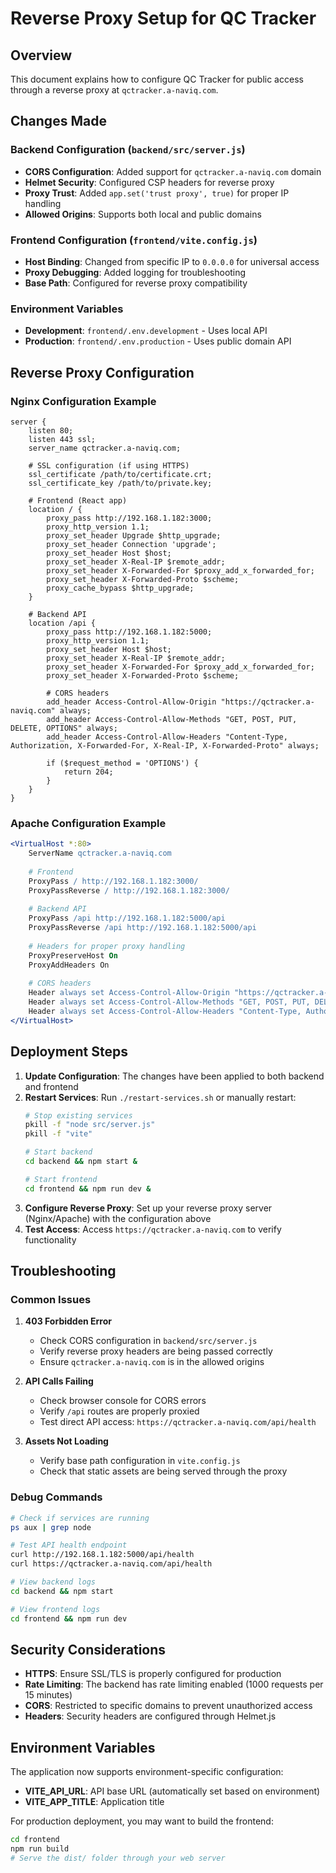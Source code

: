# Reverse Proxy Setup for QC Tracker

## Overview
This document explains how to configure QC Tracker for public access through a reverse proxy at `qctracker.a-naviq.com`.

## Changes Made

### Backend Configuration (`backend/src/server.js`)
- **CORS Configuration**: Added support for `qctracker.a-naviq.com` domain
- **Helmet Security**: Configured CSP headers for reverse proxy
- **Proxy Trust**: Added `app.set('trust proxy', true)` for proper IP handling
- **Allowed Origins**: Supports both local and public domains

### Frontend Configuration (`frontend/vite.config.js`)
- **Host Binding**: Changed from specific IP to `0.0.0.0` for universal access
- **Proxy Debugging**: Added logging for troubleshooting
- **Base Path**: Configured for reverse proxy compatibility

### Environment Variables
- **Development**: `frontend/.env.development` - Uses local API
- **Production**: `frontend/.env.production` - Uses public domain API

## Reverse Proxy Configuration

### Nginx Configuration Example
```nginx
server {
    listen 80;
    listen 443 ssl;
    server_name qctracker.a-naviq.com;

    # SSL configuration (if using HTTPS)
    ssl_certificate /path/to/certificate.crt;
    ssl_certificate_key /path/to/private.key;

    # Frontend (React app)
    location / {
        proxy_pass http://192.168.1.182:3000;
        proxy_http_version 1.1;
        proxy_set_header Upgrade $http_upgrade;
        proxy_set_header Connection 'upgrade';
        proxy_set_header Host $host;
        proxy_set_header X-Real-IP $remote_addr;
        proxy_set_header X-Forwarded-For $proxy_add_x_forwarded_for;
        proxy_set_header X-Forwarded-Proto $scheme;
        proxy_cache_bypass $http_upgrade;
    }

    # Backend API
    location /api {
        proxy_pass http://192.168.1.182:5000;
        proxy_http_version 1.1;
        proxy_set_header Host $host;
        proxy_set_header X-Real-IP $remote_addr;
        proxy_set_header X-Forwarded-For $proxy_add_x_forwarded_for;
        proxy_set_header X-Forwarded-Proto $scheme;
        
        # CORS headers
        add_header Access-Control-Allow-Origin "https://qctracker.a-naviq.com" always;
        add_header Access-Control-Allow-Methods "GET, POST, PUT, DELETE, OPTIONS" always;
        add_header Access-Control-Allow-Headers "Content-Type, Authorization, X-Forwarded-For, X-Real-IP, X-Forwarded-Proto" always;
        
        if ($request_method = 'OPTIONS') {
            return 204;
        }
    }
}
```

### Apache Configuration Example
```apache
<VirtualHost *:80>
    ServerName qctracker.a-naviq.com
    
    # Frontend
    ProxyPass / http://192.168.1.182:3000/
    ProxyPassReverse / http://192.168.1.182:3000/
    
    # Backend API
    ProxyPass /api http://192.168.1.182:5000/api
    ProxyPassReverse /api http://192.168.1.182:5000/api
    
    # Headers for proper proxy handling
    ProxyPreserveHost On
    ProxyAddHeaders On
    
    # CORS headers
    Header always set Access-Control-Allow-Origin "https://qctracker.a-naviq.com"
    Header always set Access-Control-Allow-Methods "GET, POST, PUT, DELETE, OPTIONS"
    Header always set Access-Control-Allow-Headers "Content-Type, Authorization, X-Forwarded-For, X-Real-IP, X-Forwarded-Proto"
</VirtualHost>
```

## Deployment Steps

1. **Update Configuration**: The changes have been applied to both backend and frontend
2. **Restart Services**: Run `./restart-services.sh` or manually restart:
   ```bash
   # Stop existing services
   pkill -f "node src/server.js"
   pkill -f "vite"
   
   # Start backend
   cd backend && npm start &
   
   # Start frontend
   cd frontend && npm run dev &
   ```
3. **Configure Reverse Proxy**: Set up your reverse proxy server (Nginx/Apache) with the configuration above
4. **Test Access**: Access `https://qctracker.a-naviq.com` to verify functionality

## Troubleshooting

### Common Issues

1. **403 Forbidden Error**
   - Check CORS configuration in `backend/src/server.js`
   - Verify reverse proxy headers are being passed correctly
   - Ensure `qctracker.a-naviq.com` is in the allowed origins

2. **API Calls Failing**
   - Check browser console for CORS errors
   - Verify `/api` routes are properly proxied
   - Test direct API access: `https://qctracker.a-naviq.com/api/health`

3. **Assets Not Loading**
   - Verify base path configuration in `vite.config.js`
   - Check that static assets are being served through the proxy

### Debug Commands
```bash
# Check if services are running
ps aux | grep node

# Test API health endpoint
curl http://192.168.1.182:5000/api/health
curl https://qctracker.a-naviq.com/api/health

# View backend logs
cd backend && npm start

# View frontend logs
cd frontend && npm run dev
```

## Security Considerations

- **HTTPS**: Ensure SSL/TLS is properly configured for production
- **Rate Limiting**: The backend has rate limiting enabled (1000 requests per 15 minutes)
- **CORS**: Restricted to specific domains to prevent unauthorized access
- **Headers**: Security headers are configured through Helmet.js

## Environment Variables

The application now supports environment-specific configuration:

- **VITE_API_URL**: API base URL (automatically set based on environment)
- **VITE_APP_TITLE**: Application title

For production deployment, you may want to build the frontend:
```bash
cd frontend
npm run build
# Serve the dist/ folder through your web server
```